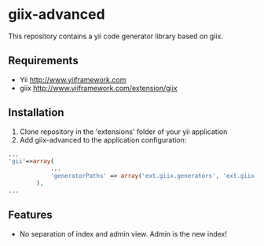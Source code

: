 giix-advanced
=============

This repository contains a yii code generator library based on giix.

Requirements
------------

* Yii http://www.yiiframework.com
* giix http://www.yiiframework.com/extension/giix

Installation
------------

1. Clone repository in the 'extensions' folder of your yii application
2. Add giix-advanced to the application configuration:

```php
...
'gii'=>array(
            ...
            'generatorPaths' => array('ext.giix.generators', 'ext.giix-advanced.generators'),
        ),
...
```

Features
--------

* No separation of index and admin view. Admin is the new index!

